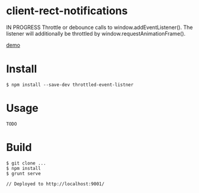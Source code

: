 # client-rect-notifications
IN PROGRESS
Throttle or debounce calls to window.addEventListener(). The listener will additionally be throttled by window.requestAnimationFrame().

[demo](https://vivmaha.github.io/throttled-event-listner)

# Install

    $ npm install --save-dev throttled-event-listner

# Usage
  
    TODO

# Build

    $ git clone ...
    $ npm install
    $ grunt serve

    // Deployed to http://localhost:9001/
